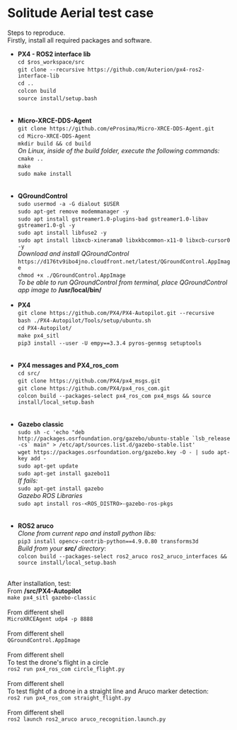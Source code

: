 # Solitude Aerial test case

Steps to reproduce.
<br>Firstly, install all required packages and software.<br/>
* **PX4 - ROS2 interface lib**
<br>```cd $ros_workspace/src```<br/>
```git clone --recursive https://github.com/Auterion/px4-ros2-interface-lib```<br/>
```cd ..```<br/>
```colcon build```<br/>
```source install/setup.bash```<br/>
<br><br/>
* **Micro-XRCE-DDS-Agent**
<br>```git clone https://github.com/eProsima/Micro-XRCE-DDS-Agent.git```<br/>
```cd Micro-XRCE-DDS-Agent```<br/>
```mkdir build && cd build```<br/>
_On Linux, inside of the build folder, execute the following commands:_
<br>```cmake ..```<br/>
```make```<br/>
```sudo make install```<br/>
<br><br/>
* **QGroundControl**
<br>```sudo usermod -a -G dialout $USER```<br/>
```sudo apt-get remove modemmanager -y```<br/>
```sudo apt install gstreamer1.0-plugins-bad gstreamer1.0-libav gstreamer1.0-gl -y```<br/>
```sudo apt install libfuse2 -y```<br/>
```sudo apt install libxcb-xinerama0 libxkbcommon-x11-0 libxcb-cursor0 -y```<br/>
_Download and install QGroundControl_
<br>```https://d176tv9ibo4jno.cloudfront.net/latest/QGroundControl.AppImage ```<br/>
```chmod +x ./QGroundControl.AppImage```<br/>
_To be able to run QGroundControl from terminal, place QGroundControl app image to_ **/usr/local/bin/**
<br><br/>
* **PX4**
<br>```git clone https://github.com/PX4/PX4-Autopilot.git --recursive```<br/>
```bash ./PX4-Autopilot/Tools/setup/ubuntu.sh```<br/>
```cd PX4-Autopilot/```<br/>
```make px4_sitl```<br/>
```pip3 install --user -U empy==3.3.4 pyros-genmsg setuptools```<br/>
<br><br/>
* **PX4 messages and PX4_ros_com**
<br>```cd src/```</br>
```git clone https://github.com/PX4/px4_msgs.git```</br>
```git clone https://github.com/PX4/px4_ros_com.git```</br>
```colcon build --packages-select px4_ros_com px4_msgs && source install/local_setup.bash```<br/>
<br><br/>
* **Gazebo classic**
<br>```sudo sh -c 'echo "deb http://packages.osrfoundation.org/gazebo/ubuntu-stable `lsb_release -cs` main" > /etc/apt/sources.list.d/gazebo-stable.list' ```</br>
```wget https://packages.osrfoundation.org/gazebo.key -O - | sudo apt-key add -```</br>
```sudo apt-get update```</br>
```sudo apt-get install gazebo11```<br/>
_If fails:_
<br>```sudo apt-get install gazebo```<br/>
_Gazebo ROS Libraries_
<br>```sudo apt install ros-<ROS_DISTRO>-gazebo-ros-pkgs```</br>
<br><br/>
* **ROS2 aruco**
_<br>Clone from current repo and install python libs:_
<br>```pip3 install opencv-contrib-python==4.9.0.80 transforms3d```</br>
_Build from your **src/** directory_:
<br>```colcon build --packages-select ros2_aruco ros2_aruco_interfaces && source install/local_setup.bash```</br>


<br>After installation, test:<br/>
From **/src/PX4-Autopilot**</br>
```make px4_sitl gazebo-classic```<br/>
<br>From different shell</br>
```MicroXRCEAgent udp4 -p 8888```<br/>
<br>From different shell</br>
```QGroundControl.AppImage```<br/>
<br>From different shell
<br>To test the drone's flight in a circle<br/>
```ros2 run px4_ros_com circle_flight.py``` <br/>
<br>From different shell</br>
To test flight of a drone in a straight line and Aruco marker detection:
<br>```ros2 run px4_ros_com straight_flight.py```<br/>
<br>From different shell</br>
```ros2 launch ros2_aruco aruco_recognition.launch.py```<br/>

